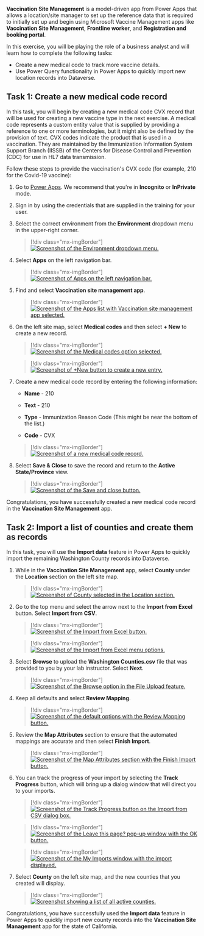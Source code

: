 **Vaccination Site Management** is a model-driven app from Power Apps that allows a location/site manager to set up the reference data that is required to initially set up and begin using Microsoft Vaccine Management apps like **Vaccination Site Management**, **Frontline worker**, and **Registration and booking portal**.

In this exercise, you will be playing the role of a business analyst and will learn how to complete the following tasks:

- Create a new medical code to track more vaccine details.
- Use Power Query functionality in Power Apps to quickly import new location records into Dataverse.

## Task 1: Create a new medical code record

In this task, you will begin by creating a new medical code CVX record that will be used for creating a new vaccine type in the next exercise. A medical code represents a custom entity value that is supplied by providing a reference to one or more terminologies, but it might also be defined by the provision of text. CVX codes indicate the product that is used in a vaccination. They are maintained by the Immunization Information System Support Branch (IISSB) of the Centers for Disease Control and Prevention (CDC) for use in HL7 data transmission. 

Follow these steps to provide the vaccination's CVX code (for example, 210 for the Covid-19 vaccine):

1.  Go to [Power Apps](https://make.powerapps.com/?azure-portal=true). We recommend that you're in **Incognito** or **InPrivate** mode.

1.  Sign in by using the credentials that are supplied in the training for your user.

1.  Select the correct environment from the **Environment** dropdown menu in the upper-right corner.

	> [!div class="mx-imgBorder"]
	> [![Screenshot of the Environment dropdown menu.](../media/environment.png)](../media/environment.png#lightbox)

1.  Select **Apps** on the left navigation bar.

	> [!div class="mx-imgBorder"]
	> [![Screenshot of Apps on the left navigation bar.](../media/apps.png)](../media/apps.png#lightbox)

1.  Find and select **Vaccination site management app**. 

	> [!div class="mx-imgBorder"]
	> [![Screenshot of the Apps list with Vaccination site management app selected.](../media/vaccination-site-management-app.png)](../media/vaccination-site-management-app.png#lightbox)
	
1.  On the left site map, select **Medical codes** and then select **+ New** to create a new record.

	> [!div class="mx-imgBorder"]
	> [![Screenshot of the Medical codes option selected.](../media/medical-codes.png)](../media/medical-codes.png#lightbox)

	> [!div class="mx-imgBorder"]
	> [![Screenshot of +New button to create a new entry.](../media/new.png)](../media/new.png#lightbox)

1.  Create a new medical code record by entering the following information:

	- **Name** - 210
	
	- **Text** - 210
	
	- **Type** - Immunization Reason Code (This might be near the bottom of the list.)
	
	- **Code** - CVX

	> [!div class="mx-imgBorder"]
	> [![Screenshot of a new medical code record.](../media/new-medical-code.png)](../media/new-medical-code.png#lightbox)

1.  Select **Save & Close** to save the record and return to the **Active State/Province** view.

	> [!div class="mx-imgBorder"]
	> [![Screenshot of the Save and close button.](../media/save-close.png)](../media/save-close.png#lightbox)

Congratulations, you have successfully created a new medical code record in the **Vaccination Site Management** app.

## Task 2: Import a list of counties and create them as records

In this task, you will use the **Import data** feature in Power Apps to quickly import the remaining Washington County records into Dataverse.

1.  While in the **Vaccination Site Management** app, select **County** under the **Location** section on the left site map.

	> [!div class="mx-imgBorder"]
	> [![Screenshot of County selected in the Location section.](../media/county.png)](../media/county.png#lightbox)

1.  Go to the top menu and select the arrow next to the **Import from Excel** button. Select **Import from CSV**.

	> [!div class="mx-imgBorder"]
	> [![Screenshot of the Import from Excel button.](../media/excel-import.png)](../media/excel-import.png#lightbox)

	> [!div class="mx-imgBorder"]
	> [![Screenshot of the Import from Excel menu options.](../media/import-options.png)](../media/import-options.png#lightbox)

1.  Select **Browse** to upload the **Washington Counties.csv** file that was provided to you by your lab instructor. Select **Next**.

	> [!div class="mx-imgBorder"]
	> [![Screenshot of the Browse option in the File Upload feature.](../media/file-upload.png)](../media/file-upload.png#lightbox)

1.  Keep all defaults and select **Review Mapping**.

	> [!div class="mx-imgBorder"]
	> [![Screenshot of the default options with the Review Mapping button.](../media/review-mapping.png)](../media/review-mapping.png#lightbox)

1.  Review the **Map Attributes** section to ensure that the automated mappings are accurate and then select **Finish Import**.

	> [!div class="mx-imgBorder"]
	> [![Screenshot of the Map Attributes section with the Finish Import button.](../media/finish-import.png)](../media/finish-import.png#lightbox)

1.  You can track the progress of your import by selecting the **Track Progress** button, which will bring up a dialog window that will direct you to your imports.

	> [!div class="mx-imgBorder"]
	> [![Screenshot of the Track Progress button on the Import from CSV dialog box.](../media/track-progress.png)](../media/track-progress.png#lightbox)

	> [!div class="mx-imgBorder"]
	> [![Screenshot of the Leave this page? pop-up window with the OK button.](../media/leave-page.png)](../media/leave-page.png#lightbox)

	> [!div class="mx-imgBorder"]
	> [![Screenshot of the My Imports window with the import displayed.](../media/imports.png)](../media/imports.png#lightbox)

1.  Select **County** on the left site map, and the new counties that you created will display.

	> [!div class="mx-imgBorder"]
	> [![Screenshot showing a list of all active counties.](../media/counties-list.png)](../media/counties-list-large.png#lightbox)

Congratulations, you have successfully used the **Import data** feature in Power Apps to quickly import new county records into the **Vaccination Site Management** app for the state of California.
